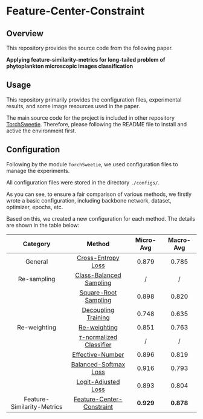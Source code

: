 # Feature-Center-Constraint

## Overview

This repository provides the source code from the following paper.

**Applying feature-similarity-metrics for long-tailed problem of phytoplankton microscopic images classification**

## Usage

This repository primarily provides the configuration files, experimental results, and some image resources used in the paper. 

The main source code for the project is included in other repository [TorchSweetie](https://github.com/SikaAntler/TorchSweetie). Therefore, please following the README file to install and active the environment first.

## Configuration

Following by the module `TorchSweetie`, we used configuration files to manage the experiments. 

All configuration files were stored in the directory `./configs/`.

As you can see, to ensure a fair comparison of various methods, we firstly wrote a basic configuration, including backbone network, dataset, optimizer, epochs, etc.

Based on this, we created a new configuration for each method. The details are shown in the table below:

|          Category          |                            Method                            | Micro-Avg | Macro-Avg |
| :------------------------: | :----------------------------------------------------------: | :-------: | :-------: |
|          General           |          [Cross-Entropy Loss](./configs/base.yaml)           |   0.879   |   0.785   |
|        Re-sampling         | [Class-Balanced Sampling](./configs/class-balanced-sampling.yaml) |     /     |     /     |
|                            |    [Square-Root Sampling](./configs/square-root-sampling)    |   0.898   |   0.820   |
|                            |  [Decoupling Training](./configs/decoupling-training.yaml)   |   0.748   |   0.635   |
|        Re-weighting        |         [Re-weighting](./configs/re-weighting.yaml)          |   0.851   |   0.763   |
|                            | [$\tau$-normalized Classifier](./configs/tao-normalized-classifier.yaml) |     /     |     /     |
|                            |     [Effective-Number](./configs/effective-number.yaml)      |   0.896   |   0.819   |
|                            | [Balanced-Softmax Loss](./configs/balanced-softmax-loss.yaml) |   0.916   |   0.793   |
|                            |  [Logit-Adjusted Loss](./configs/logit-adjusted-loss.yaml)   |   0.893   |   0.804   |
| Feature-Similarity-Metrics | [Feature-Center-Constraint](./configs/feature-center-constraint.yaml) | **0.929** | **0.878** |

